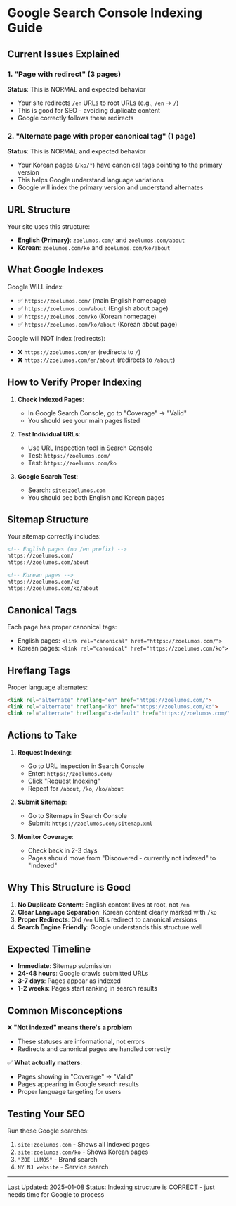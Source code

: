 # Google Search Console Indexing Guide

## Current Issues Explained

### 1. "Page with redirect" (3 pages)
**Status**: This is NORMAL and expected behavior
- Your site redirects `/en` URLs to root URLs (e.g., `/en` → `/`)
- This is good for SEO - avoiding duplicate content
- Google correctly follows these redirects

### 2. "Alternate page with proper canonical tag" (1 page)
**Status**: This is NORMAL and expected behavior
- Your Korean pages (`/ko/*`) have canonical tags pointing to the primary version
- This helps Google understand language variations
- Google will index the primary version and understand alternates

## URL Structure

Your site uses this structure:
- **English (Primary)**: `zoelumos.com/` and `zoelumos.com/about`
- **Korean**: `zoelumos.com/ko` and `zoelumos.com/ko/about`

## What Google Indexes

Google WILL index:
- ✅ `https://zoelumos.com/` (main English homepage)
- ✅ `https://zoelumos.com/about` (English about page)
- ✅ `https://zoelumos.com/ko` (Korean homepage)
- ✅ `https://zoelumos.com/ko/about` (Korean about page)

Google will NOT index (redirects):
- ❌ `https://zoelumos.com/en` (redirects to `/`)
- ❌ `https://zoelumos.com/en/about` (redirects to `/about`)

## How to Verify Proper Indexing

1. **Check Indexed Pages**:
   - In Google Search Console, go to "Coverage" → "Valid"
   - You should see your main pages listed

2. **Test Individual URLs**:
   - Use URL Inspection tool in Search Console
   - Test: `https://zoelumos.com/`
   - Test: `https://zoelumos.com/ko`

3. **Google Search Test**:
   - Search: `site:zoelumos.com`
   - You should see both English and Korean pages

## Sitemap Structure

Your sitemap correctly includes:
```xml
<!-- English pages (no /en prefix) -->
https://zoelumos.com/
https://zoelumos.com/about

<!-- Korean pages -->
https://zoelumos.com/ko
https://zoelumos.com/ko/about
```

## Canonical Tags

Each page has proper canonical tags:
- English pages: `<link rel="canonical" href="https://zoelumos.com/">`
- Korean pages: `<link rel="canonical" href="https://zoelumos.com/ko">`

## Hreflang Tags

Proper language alternates:
```html
<link rel="alternate" hreflang="en" href="https://zoelumos.com/">
<link rel="alternate" hreflang="ko" href="https://zoelumos.com/ko">
<link rel="alternate" hreflang="x-default" href="https://zoelumos.com/">
```

## Actions to Take

1. **Request Indexing**:
   - Go to URL Inspection in Search Console
   - Enter: `https://zoelumos.com/`
   - Click "Request Indexing"
   - Repeat for `/about`, `/ko`, `/ko/about`

2. **Submit Sitemap**:
   - Go to Sitemaps in Search Console
   - Submit: `https://zoelumos.com/sitemap.xml`

3. **Monitor Coverage**:
   - Check back in 2-3 days
   - Pages should move from "Discovered - currently not indexed" to "Indexed"

## Why This Structure is Good

1. **No Duplicate Content**: English content lives at root, not `/en`
2. **Clear Language Separation**: Korean content clearly marked with `/ko`
3. **Proper Redirects**: Old `/en` URLs redirect to canonical versions
4. **Search Engine Friendly**: Google understands this structure well

## Expected Timeline

- **Immediate**: Sitemap submission
- **24-48 hours**: Google crawls submitted URLs
- **3-7 days**: Pages appear as indexed
- **1-2 weeks**: Pages start ranking in search results

## Common Misconceptions

❌ **"Not indexed" means there's a problem**
- These statuses are informational, not errors
- Redirects and canonical pages are handled correctly

✅ **What actually matters**:
- Pages showing in "Coverage" → "Valid"
- Pages appearing in Google search results
- Proper language targeting for users

## Testing Your SEO

Run these Google searches:
1. `site:zoelumos.com` - Shows all indexed pages
2. `site:zoelumos.com/ko` - Shows Korean pages
3. `"ZOE LUMOS"` - Brand search
4. `NY NJ website` - Service search

---

Last Updated: 2025-01-08
Status: Indexing structure is CORRECT - just needs time for Google to process